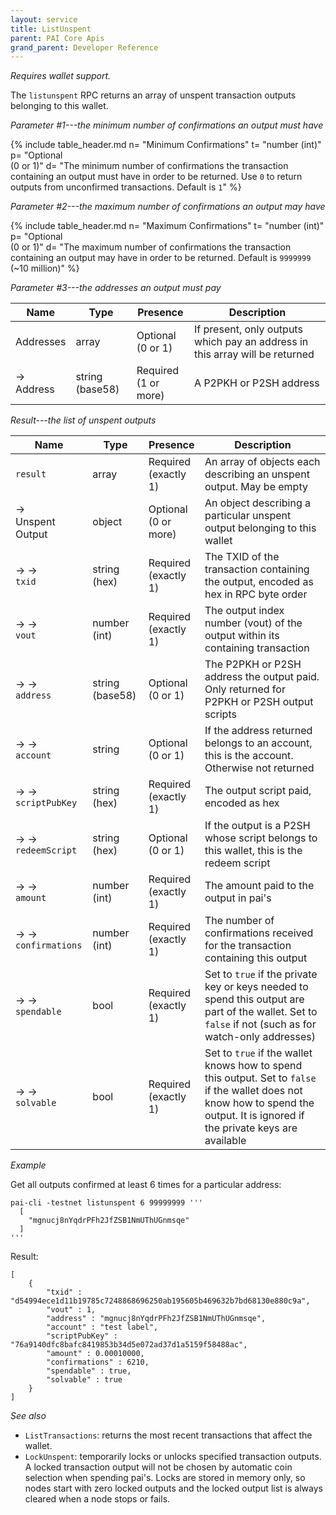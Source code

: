 ```yaml
---
layout: service
title: ListUnspent
parent: PAI Core Apis
grand_parent: Developer Reference
---
```



*Requires wallet support.*

The `listunspent` RPC returns an array of unspent transaction outputs belonging to this wallet.

*Parameter #1---the minimum number of confirmations an output must have*

{% include table_header.md
  n= "Minimum Confirmations"
  t= "number (int)"
  p= "Optional<br>(0 or 1)"
  d= "The minimum number of confirmations the transaction containing an output must have in order to be returned.  Use `0` to return outputs from unconfirmed transactions. Default is `1`"
%}

*Parameter #2---the maximum number of confirmations an output may have*

{% include table_header.md
  n= "Maximum Confirmations"
  t= "number (int)"
  p= "Optional<br>(0 or 1)"
  d= "The maximum number of confirmations the transaction containing an output may have in order to be returned.  Default is `9999999` (~10 million)"
%}

*Parameter #3---the addresses an output must pay*

| Name | Type      | Presence            | Description
|------|-----------|---------------------|-------------
| Addresses  | array | Optional<br>(0 or 1) | If present, only outputs which pay an address in this array will be returned
| →<br>Address | string (base58) | Required<br>(1 or more) | A P2PKH or P2SH address


*Result---the list of unspent outputs*

| Name | Type      | Presence            | Description
|------|-----------|---------------------|-------------
| `result`  | array | Required<br>(exactly 1) | An array of objects each describing an unspent output.  May be empty
| →<br>Unspent Output | object | Optional<br>(0 or more) | An object describing a particular unspent output belonging to this wallet
| → →<br>`txid` | string (hex) | Required<br>(exactly 1) | The TXID of the transaction containing the output, encoded as hex in RPC byte order
| → →<br>`vout` | number (int) | Required<br>(exactly 1) | The output index number (vout) of the output within its containing transaction
| → →<br>`address` | string (base58) | Optional<br>(0 or 1) | The P2PKH or P2SH address the output paid.  Only returned for P2PKH or P2SH output scripts
| → →<br>`account` | string | Optional<br>(0 or 1) | If the address returned belongs to an account, this is the account.  Otherwise not returned
| → →<br>`scriptPubKey` | string (hex) | Required<br>(exactly 1) | The output script paid, encoded as hex
| → →<br>`redeemScript` | string (hex) | Optional<br>(0 or 1) | If the output is a P2SH whose script belongs to this wallet, this is the redeem script
| → →<br>`amount` | number (int) | Required<br>(exactly 1) | The amount paid to the output in pai's
| → →<br>`confirmations` | number (int) | Required<br>(exactly 1) | The number of confirmations received for the transaction containing this output
| → →<br>`spendable` | bool | Required<br>(exactly 1) | Set to `true` if the private key or keys needed to spend this output are part of the wallet.  Set to `false` if not (such as for watch-only addresses)
| → →<br>`solvable` | bool | Required<br>(exactly 1) | Set to `true` if the wallet knows how to spend this output.  Set to `false` if the wallet does not know how to spend the output.  It is ignored if the private keys are available


*Example*

Get all outputs confirmed at least 6 times for a particular
address:

```
pai-cli -testnet listunspent 6 99999999 '''
  [
    "mgnucj8nYqdrPFh2JfZSB1NmUThUGnmsqe"
  ]
'''
```

Result:

```
[
    {
        "txid" : "d54994ece1d11b19785c7248868696250ab195605b469632b7bd68130e880c9a",
        "vout" : 1,
        "address" : "mgnucj8nYqdrPFh2JfZSB1NmUThUGnmsqe",
        "account" : "test label",
        "scriptPubKey" : "76a9140dfc8bafc8419853b34d5e072ad37d1a5159f58488ac",
        "amount" : 0.00010000,
        "confirmations" : 6210,
        "spendable" : true,
        "solvable" : true
    }
]
```

*See also*

* `ListTransactions`: returns the most recent transactions that affect the wallet.
* `LockUnspent`: temporarily locks or unlocks specified transaction outputs. A locked transaction output will not be chosen by automatic coin selection when spending pai's. Locks are stored in memory only, so nodes start with zero locked outputs and the locked output list is always cleared when a node stops or fails.
